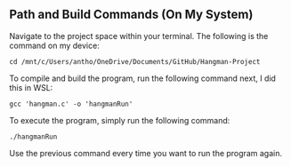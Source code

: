 ## Path and Build Commands (On My System)

Navigate to the project space within your terminal. The following is
the command on my device:

`cd /mnt/c/Users/antho/OneDrive/Documents/GitHub/Hangman-Project`

To compile and build the program, run the following command next, I did this in WSL:

`gcc 'hangman.c' -o 'hangmanRun'`

To execute the program, simply run the following command:

`./hangmanRun`

Use the previous command every time you want to run the program again.